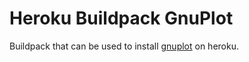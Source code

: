 # Heroku Buildpack GnuPlot

Buildpack that can be used to install [gnuplot](http://www.gnuplot.info/) on heroku.
